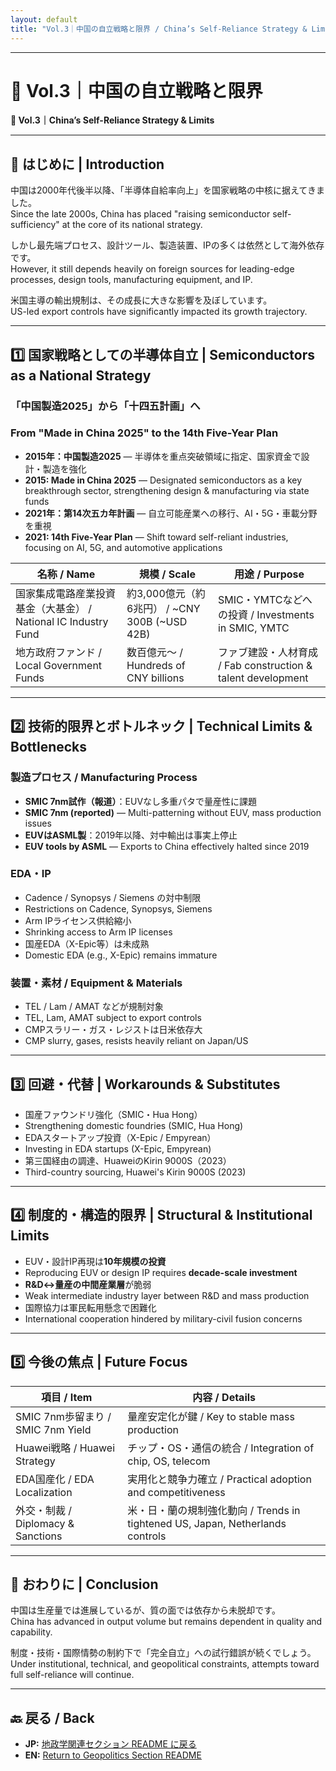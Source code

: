 ```yaml
---
layout: default
title: "Vol.3｜中国の自立戦略と限界 / China’s Self-Reliance Strategy & Limits"
---
```


---

# 📘 Vol.3｜中国の自立戦略と限界  
**📘 Vol.3｜China’s Self-Reliance Strategy & Limits**

---

## 🧭 はじめに | Introduction

中国は2000年代後半以降、「半導体自給率向上」を国家戦略の中核に据えてきました。  
Since the late 2000s, China has placed "raising semiconductor self-sufficiency" at the core of its national strategy.  

しかし最先端プロセス、設計ツール、製造装置、IPの多くは依然として海外依存です。  
However, it still depends heavily on foreign sources for leading-edge processes, design tools, manufacturing equipment, and IP.  

米国主導の輸出規制は、その成長に大きな影響を及ぼしています。  
US-led export controls have significantly impacted its growth trajectory.  

---

## 1️⃣ 国家戦略としての半導体自立 | Semiconductors as a National Strategy

### 「中国製造2025」から「十四五計画」へ  
### From "Made in China 2025" to the 14th Five-Year Plan

- **2015年：中国製造2025** — 半導体を重点突破領域に指定、国家資金で設計・製造を強化  
- **2015: Made in China 2025** — Designated semiconductors as a key breakthrough sector, strengthening design & manufacturing via state funds  
- **2021年：第14次五カ年計画** — 自立可能産業への移行、AI・5G・車載分野を重視  
- **2021: 14th Five-Year Plan** — Shift toward self-reliant industries, focusing on AI, 5G, and automotive applications  

| 名称 / Name | 規模 / Scale | 用途 / Purpose |
|-------------|-------------|----------------|
| 国家集成電路産業投資基金（大基金） / National IC Industry Fund | 約3,000億元（約6兆円） / ~CNY 300B (~USD 42B) | SMIC・YMTCなどへの投資 / Investments in SMIC, YMTC |
| 地方政府ファンド / Local Government Funds | 数百億元〜 / Hundreds of CNY billions | ファブ建設・人材育成 / Fab construction & talent development |

---

## 2️⃣ 技術的限界とボトルネック | Technical Limits & Bottlenecks

### 製造プロセス / Manufacturing Process
- **SMIC 7nm試作（報道）**：EUVなし多重パタで量産性に課題  
- **SMIC 7nm (reported)** — Multi-patterning without EUV, mass production issues  
- **EUVはASML製**：2019年以降、対中輸出は事実上停止  
- **EUV tools by ASML** — Exports to China effectively halted since 2019  

### EDA・IP
- Cadence / Synopsys / Siemens の対中制限  
- Restrictions on Cadence, Synopsys, Siemens  
- Arm IPライセンス供給縮小  
- Shrinking access to Arm IP licenses  
- 国産EDA（X-Epic等）は未成熟  
- Domestic EDA (e.g., X-Epic) remains immature  

### 装置・素材 / Equipment & Materials
- TEL / Lam / AMAT などが規制対象  
- TEL, Lam, AMAT subject to export controls  
- CMPスラリー・ガス・レジストは日米依存大  
- CMP slurry, gases, resists heavily reliant on Japan/US

---

## 3️⃣ 回避・代替 | Workarounds & Substitutes

- 国産ファウンドリ強化（SMIC・Hua Hong）  
- Strengthening domestic foundries (SMIC, Hua Hong)  
- EDAスタートアップ投資（X-Epic / Empyrean）  
- Investing in EDA startups (X-Epic, Empyrean)  
- 第三国経由の調達、HuaweiのKirin 9000S（2023）  
- Third-country sourcing, Huawei's Kirin 9000S (2023)

---

## 4️⃣ 制度的・構造的限界 | Structural & Institutional Limits

- EUV・設計IP再現は**10年規模の投資**  
- Reproducing EUV or design IP requires **decade-scale investment**  
- **R&D↔量産の中間産業層**が脆弱  
- Weak intermediate industry layer between R&D and mass production  
- 国際協力は軍民転用懸念で困難化  
- International cooperation hindered by military-civil fusion concerns  

---

## 5️⃣ 今後の焦点 | Future Focus

| 項目 / Item | 内容 / Details |
|-------------|----------------|
| SMIC 7nm歩留まり / SMIC 7nm Yield | 量産安定化が鍵 / Key to stable mass production |
| Huawei戦略 / Huawei Strategy | チップ・OS・通信の統合 / Integration of chip, OS, telecom |
| EDA国産化 / EDA Localization | 実用化と競争力確立 / Practical adoption and competitiveness |
| 外交・制裁 / Diplomacy & Sanctions | 米・日・蘭の規制強化動向 / Trends in tightened US, Japan, Netherlands controls |

---

## 🧩 おわりに | Conclusion

中国は生産量では進展しているが、質の面では依存から未脱却です。  
China has advanced in output volume but remains dependent in quality and capability.  

制度・技術・国際情勢の制約下で「完全自立」への試行錯誤が続くでしょう。  
Under institutional, technical, and geopolitical constraints, attempts toward full self-reliance will continue.

---

## 🔙 戻る / Back
- **JP:** [地政学関連セクション README に戻る](../README.md)  
- **EN:** [Return to Geopolitics Section README](../README.md)
